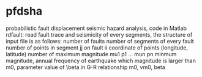 # pfdsha
probabilistic fault displacement seismic hazard analysis, code in Matlab
rdfault: read fault trace and seismicity of every segments, the structure of input file is as follows:
number of faults
number of segments of every fault
number of points in segment jj on fault ii
coordinate of points (longitude, latitude)
number of maximum magnitude
mu1 p1 ... mun pn
minmum magnitude, annual frequency of earthquake which magnitude is larger than m0, parameter value of \beta in G-R relationship
m0, vm0, beta
